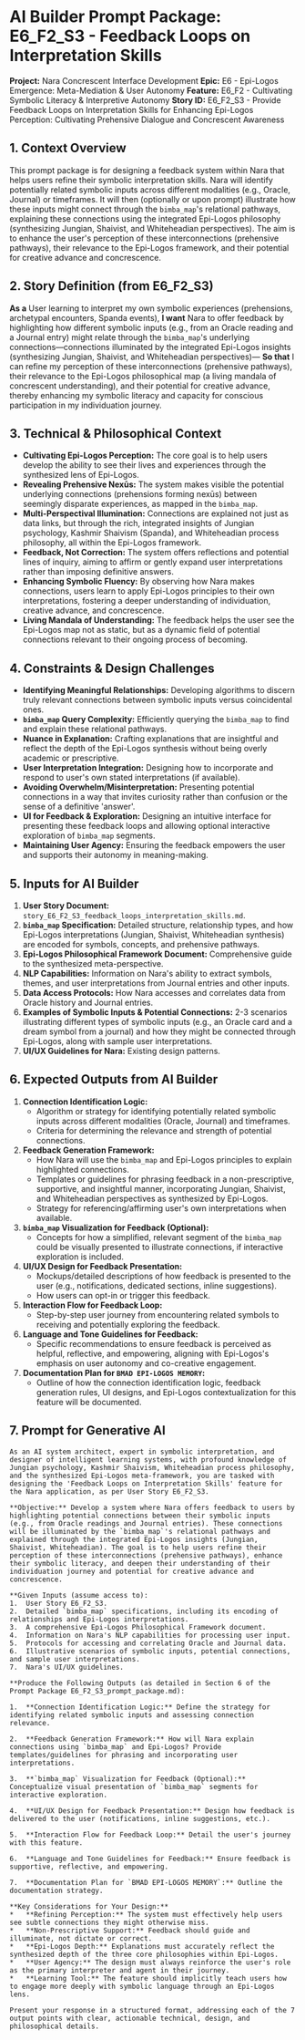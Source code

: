 # AI Builder Prompt Package: E6_F2_S3 - Feedback Loops on Interpretation Skills

**Project:** Nara Concrescent Interface Development
**Epic:** E6 - Epi-Logos Emergence: Meta-Mediation & User Autonomy
**Feature:** E6_F2 - Cultivating Symbolic Literacy & Interpretive Autonomy
**Story ID:** E6_F2_S3 - Provide Feedback Loops on Interpretation Skills for Enhancing Epi-Logos Perception: Cultivating Prehensive Dialogue and Concrescent Awareness

## 1. Context Overview

This prompt package is for designing a feedback system within Nara that helps users refine their symbolic interpretation skills. Nara will identify potentially related symbolic inputs across different modalities (e.g., Oracle, Journal) or timeframes. It will then (optionally or upon prompt) illustrate how these inputs might connect through the `bimba_map`'s relational pathways, explaining these connections using the integrated Epi-Logos philosophy (synthesizing Jungian, Shaivist, and Whiteheadian perspectives). The aim is to enhance the user's perception of these interconnections (prehensive pathways), their relevance to the Epi-Logos framework, and their potential for creative advance and concrescence.

## 2. Story Definition (from E6_F2_S3)

**As a** User learning to interpret my own symbolic experiences (prehensions, archetypal encounters, Spanda events),
**I want** Nara to offer feedback by highlighting how different symbolic inputs (e.g., from an Oracle reading and a Journal entry) might relate through the `bimba_map`'s underlying connections—connections illuminated by the integrated Epi-Logos insights (synthesizing Jungian, Shaivist, and Whiteheadian perspectives)—
**So that** I can refine my perception of these interconnections (prehensive pathways), their relevance to the Epi-Logos philosophical map (a living mandala of concrescent understanding), and their potential for creative advance, thereby enhancing my symbolic literacy and capacity for conscious participation in my individuation journey.

## 3. Technical & Philosophical Context

*   **Cultivating Epi-Logos Perception:** The core goal is to help users develop the ability to see their lives and experiences through the synthesized lens of Epi-Logos.
*   **Revealing Prehensive Nexūs:** The system makes visible the potential underlying connections (prehensions forming nexūs) between seemingly disparate experiences, as mapped in the `bimba_map`.
*   **Multi-Perspectival Illumination:** Connections are explained not just as data links, but through the rich, integrated insights of Jungian psychology, Kashmir Shaivism (Spanda), and Whiteheadian process philosophy, all within the Epi-Logos framework.
*   **Feedback, Not Correction:** The system offers reflections and potential lines of inquiry, aiming to affirm or gently expand user interpretations rather than imposing definitive answers.
*   **Enhancing Symbolic Fluency:** By observing how Nara makes connections, users learn to apply Epi-Logos principles to their own interpretations, fostering a deeper understanding of individuation, creative advance, and concrescence.
*   **Living Mandala of Understanding:** The feedback helps the user see the Epi-Logos map not as static, but as a dynamic field of potential connections relevant to their ongoing process of becoming.

## 4. Constraints & Design Challenges

*   **Identifying Meaningful Relationships:** Developing algorithms to discern truly relevant connections between symbolic inputs versus coincidental ones.
*   **`bimba_map` Query Complexity:** Efficiently querying the `bimba_map` to find and explain these relational pathways.
*   **Nuance in Explanation:** Crafting explanations that are insightful and reflect the depth of the Epi-Logos synthesis without being overly academic or prescriptive.
*   **User Interpretation Integration:** Designing how to incorporate and respond to user's own stated interpretations (if available).
*   **Avoiding Overwhelm/Misinterpretation:** Presenting potential connections in a way that invites curiosity rather than confusion or the sense of a definitive 'answer'.
*   **UI for Feedback & Exploration:** Designing an intuitive interface for presenting these feedback loops and allowing optional interactive exploration of `bimba_map` segments.
*   **Maintaining User Agency:** Ensuring the feedback empowers the user and supports their autonomy in meaning-making.

## 5. Inputs for AI Builder

1.  **User Story Document:** `story_E6_F2_S3_feedback_loops_interpretation_skills.md`.
2.  **`bimba_map` Specification:** Detailed structure, relationship types, and how Epi-Logos interpretations (Jungian, Shaivist, Whiteheadian synthesis) are encoded for symbols, concepts, and prehensive pathways.
3.  **Epi-Logos Philosophical Framework Document:** Comprehensive guide to the synthesized meta-perspective.
4.  **NLP Capabilities:** Information on Nara's ability to extract symbols, themes, and user interpretations from Journal entries and other inputs.
5.  **Data Access Protocols:** How Nara accesses and correlates data from Oracle history and Journal entries.
6.  **Examples of Symbolic Inputs & Potential Connections:** 2-3 scenarios illustrating different types of symbolic inputs (e.g., an Oracle card and a dream symbol from a journal) and how they might be connected through Epi-Logos, along with sample user interpretations.
7.  **UI/UX Guidelines for Nara:** Existing design patterns.

## 6. Expected Outputs from AI Builder

1.  **Connection Identification Logic:**
    *   Algorithm or strategy for identifying potentially related symbolic inputs across different modalities (Oracle, Journal) and timeframes.
    *   Criteria for determining the relevance and strength of potential connections.
2.  **Feedback Generation Framework:**
    *   How Nara will use the `bimba_map` and Epi-Logos principles to explain highlighted connections.
    *   Templates or guidelines for phrasing feedback in a non-prescriptive, supportive, and insightful manner, incorporating Jungian, Shaivist, and Whiteheadian perspectives as synthesized by Epi-Logos.
    *   Strategy for referencing/affirming user's own interpretations when available.
3.  **`bimba_map` Visualization for Feedback (Optional):**
    *   Concepts for how a simplified, relevant segment of the `bimba_map` could be visually presented to illustrate connections, if interactive exploration is included.
4.  **UI/UX Design for Feedback Presentation:**
    *   Mockups/detailed descriptions of how feedback is presented to the user (e.g., notifications, dedicated sections, inline suggestions).
    *   How users can opt-in or trigger this feedback.
5.  **Interaction Flow for Feedback Loop:**
    *   Step-by-step user journey from encountering related symbols to receiving and potentially exploring the feedback.
6.  **Language and Tone Guidelines for Feedback:**
    *   Specific recommendations to ensure feedback is perceived as helpful, reflective, and empowering, aligning with Epi-Logos's emphasis on user autonomy and co-creative engagement.
7.  **Documentation Plan for `BMAD EPI-LOGOS MEMORY`:**
    *   Outline of how the connection identification logic, feedback generation rules, UI designs, and Epi-Logos contextualization for this feature will be documented.

## 7. Prompt for Generative AI

```
As an AI system architect, expert in symbolic interpretation, and designer of intelligent learning systems, with profound knowledge of Jungian psychology, Kashmir Shaivism, Whiteheadian process philosophy, and the synthesized Epi-Logos meta-framework, you are tasked with designing the 'Feedback Loops on Interpretation Skills' feature for the Nara application, as per User Story E6_F2_S3.

**Objective:** Develop a system where Nara offers feedback to users by highlighting potential connections between their symbolic inputs (e.g., from Oracle readings and Journal entries). These connections will be illuminated by the `bimba_map`'s relational pathways and explained through the integrated Epi-Logos insights (Jungian, Shaivist, Whiteheadian). The goal is to help users refine their perception of these interconnections (prehensive pathways), enhance their symbolic literacy, and deepen their understanding of their individuation journey and potential for creative advance and concrescence.

**Given Inputs (assume access to):
1.  User Story E6_F2_S3.
2.  Detailed `bimba_map` specifications, including its encoding of relationships and Epi-Logos interpretations.
3.  A comprehensive Epi-Logos Philosophical Framework document.
4.  Information on Nara's NLP capabilities for processing user input.
5.  Protocols for accessing and correlating Oracle and Journal data.
6.  Illustrative scenarios of symbolic inputs, potential connections, and sample user interpretations.
7.  Nara's UI/UX guidelines.

**Produce the Following Outputs (as detailed in Section 6 of the Prompt Package E6_F2_S3_prompt_package.md):

1.  **Connection Identification Logic:** Define the strategy for identifying related symbolic inputs and assessing connection relevance.

2.  **Feedback Generation Framework:** How will Nara explain connections using `bimba_map` and Epi-Logos? Provide templates/guidelines for phrasing and incorporating user interpretations.

3.  **`bimba_map` Visualization for Feedback (Optional):** Conceptualize visual presentation of `bimba_map` segments for interactive exploration.

4.  **UI/UX Design for Feedback Presentation:** Design how feedback is delivered to the user (notifications, inline suggestions, etc.).

5.  **Interaction Flow for Feedback Loop:** Detail the user's journey with this feature.

6.  **Language and Tone Guidelines for Feedback:** Ensure feedback is supportive, reflective, and empowering.

7.  **Documentation Plan for `BMAD EPI-LOGOS MEMORY`:** Outline the documentation strategy.

**Key Considerations for Your Design:**
*   **Refining Perception:** The system must effectively help users see subtle connections they might otherwise miss.
*   **Non-Prescriptive Support:** Feedback should guide and illuminate, not dictate or correct.
*   **Epi-Logos Depth:** Explanations must accurately reflect the synthesized depth of the three core philosophies within Epi-Logos.
*   **User Agency:** The design must always reinforce the user's role as the primary interpreter and agent in their journey.
*   **Learning Tool:** The feature should implicitly teach users how to engage more deeply with symbolic language through an Epi-Logos lens.

Present your response in a structured format, addressing each of the 7 output points with clear, actionable technical, design, and philosophical details.
```